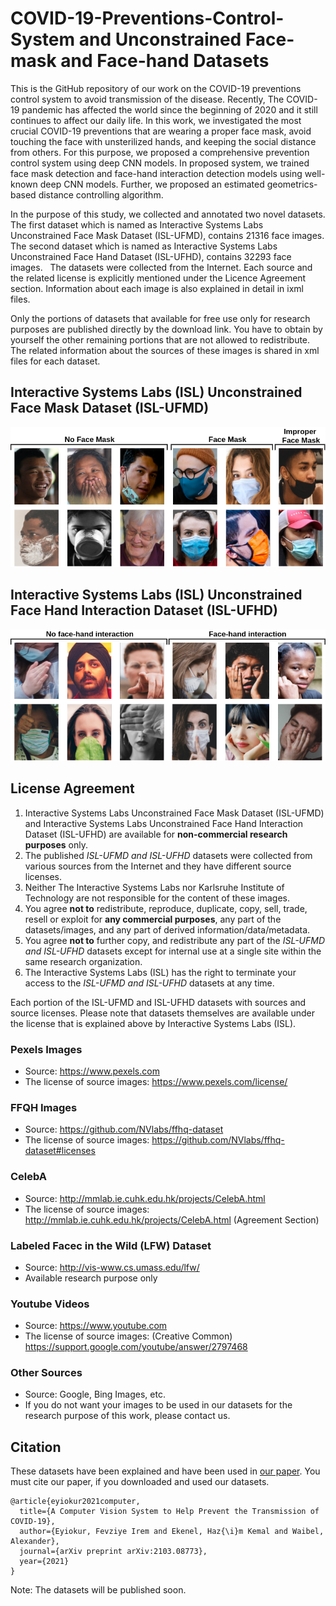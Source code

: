 # COVID-19-Preventions-Control-System and Unconstrained Face-mask and Face-hand Datasets #

This is the GitHub repository of our work on the COVID-19 preventions control system to avoid transmission of the disease. Recently, The COVID-19 pandemic has affected the world since the beginning of 2020 and it still continues to affect our daily life. In this work, we investigated the most crucial COVID-19 preventions that are wearing a proper face mask, avoid touching the face with unsterilized hands, and keeping the social distance from others. For this purpose, we proposed a comprehensive prevention control system using deep CNN models. In proposed system, we trained face mask detection and face-hand interaction detection models using well-known deep CNN models. Further, we proposed an estimated geometrics-based distance controlling algorithm. 

In the purpose of this study, we collected and annotated two novel datasets. The first dataset which is named as Interactive Systems Labs Unconstrained Face Mask Dataset (ISL-UFMD), contains 21316 face images. The second dataset which is named as Interactive Systems Labs Unconstrained Face Hand Dataset (ISL-UFHD), contains 32293 face images.   The datasets were collected from the Internet. Each source and the related license is explicitly mentioned under the Licence Agreement section. Information about each image is also explained in detail in ixml files.

Only the portions of datasets that available for free use only for research purposes are published directly by the download link. You have to obtain by yourself the other remaining portions that are not allowed to redistribute. The related information about the sources of these images is shared in xml files for each dataset.

## Interactive Systems Labs (ISL) Unconstrained Face Mask Dataset (ISL-UFMD) ##


![picture](images/isl-fmd.png)


## Interactive Systems Labs (ISL) Unconstrained Face Hand Interaction Dataset (ISL-UFHD) ##


![picture](images/isl-fhd.png)

## License Agreement ##

1. Interactive Systems Labs Unconstrained Face Mask Dataset (ISL-UFMD) and Interactive Systems Labs Unconstrained Face Hand Interaction Dataset (ISL-UFHD) are available for **non-commercial research purposes** only.
2. The published *ISL-UFMD and ISL-UFHD* datasets were collected from various sources from the Internet and they have different source licenses. 
3. Neither The Interactive Systems Labs nor Karlsruhe Institute of Technology are not responsible for the content of these images.
4. You agree **not to** redistribute, reproduce, duplicate, copy, sell, trade, resell or exploit for **any commercial purposes**, any part of the datasets/images, and any part of derived information/data/metadata.
5. You agree **not to** further copy, and redistribute any part of the *ISL-UFMD and ISL-UFHD* datasets except for internal use at a single site within the same research organization.
6. The Interactive Systems Labs (ISL) has the right to terminate your access to the *ISL-UFMD and ISL-UFHD* datasets at any time.

Each portion of the ISL-UFMD and ISL-UFHD datasets with sources and source licenses. Please note that datasets themselves are available under the license that is explained above by Interactive Systems Labs (ISL).


 ### Pexels Images ###
 * Source: https://www.pexels.com
 * The license of source images: https://www.pexels.com/license/

### FFQH Images ###

* Source: https://github.com/NVlabs/ffhq-dataset
* The license of source images: https://github.com/NVlabs/ffhq-dataset#licenses

### CelebA ###

* Source: http://mmlab.ie.cuhk.edu.hk/projects/CelebA.html
* The license of source images: http://mmlab.ie.cuhk.edu.hk/projects/CelebA.html (Agreement Section)

### Labeled Facec in the Wild (LFW) Dataset ###

* Source: http://vis-www.cs.umass.edu/lfw/ 
* Available research purpose only

### Youtube Videos ###

* Source: https://www.youtube.com
* The license of source images: (Creative Common) https://support.google.com/youtube/answer/2797468

### Other Sources ###

* Source: Google, Bing Images, etc.
* If you do not want your images to be used in our datasets for the research purpose of this work, please contact us.

## Citation ##
These datasets have been explained and have been used in [our paper](https://arxiv.org/abs/2103.08773). You must cite our paper, if you downloaded and used our datasets.

```
@article{eyiokur2021computer,
  title={A Computer Vision System to Help Prevent the Transmission of COVID-19},
  author={Eyiokur, Fevziye Irem and Ekenel, Haz{\i}m Kemal and Waibel, Alexander},
  journal={arXiv preprint arXiv:2103.08773},
  year={2021}
}
```

Note: The datasets will be published soon.
